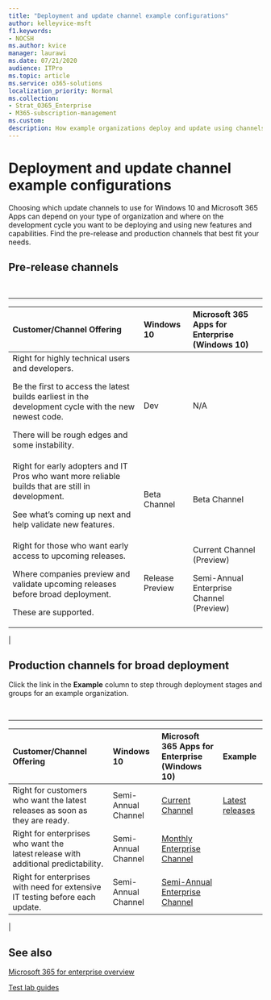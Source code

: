 ```yaml
---
title: "Deployment and update channel example configurations"
author: kelleyvice-msft
f1.keywords:
- NOCSH
ms.author: kvice
manager: laurawi
ms.date: 07/21/2020
audience: ITPro
ms.topic: article
ms.service: o365-solutions
localization_priority: Normal
ms.collection: 
- Strat_O365_Enterprise
- M365-subscription-management
ms.custom:
description: How example organizations deploy and update using channels.
---
```


# Deployment and update channel example configurations

Choosing which update channels to use for Windows 10 and Microsoft 365 Apps can depend on your type of organization and where on the development cycle you want to be deploying and using new features and capabilities. Find the pre-release and production channels that best fit your needs.

## Pre-release channels

<br>

****

|Customer/Channel Offering|Windows 10|Microsoft 365 Apps for Enterprise (Windows 10)|
|:-------|:-------|:-----|
|Right for highly technical users and developers. <p> Be the first to access the latest builds earliest in the development cycle with the new newest code. <p> There will be rough edges and some instability.|Dev|N/A|
|Right for early adopters and IT Pros who want more reliable builds that are still in development. <p> See what’s coming up next and help validate new features.|Beta Channel|Beta Channel|
|Right for those who want early access to upcoming releases. <p> Where companies preview and validate upcoming releases before broad deployment. <p> These are supported.|Release Preview|Current Channel (Preview) <p> Semi-Annual Enterprise Channel (Preview)|
|

## Production channels for broad deployment

Click the link in the **Example** column to step through deployment stages and groups for an example organization.

<br>

****

|Customer/Channel Offering|Windows 10|Microsoft 365 Apps for Enterprise (Windows 10)|Example|
|:-------|:-------|:-----|:-------|
|Right for customers who want the latest releases as soon as they are ready.|Semi-Annual Channel|[Current Channel](/deployoffice/overview-update-channels#current-channel-overview)|[Latest releases](deploy-update-channels-examples-rapid-deploy.md)|
|Right for enterprises who want the latest release with additional predictability.|Semi-Annual Channel|[Monthly Enterprise Channel](/deployoffice/overview-update-channels#monthly-enterprise-channel-overview)||
|Right for enterprises with need for extensive IT testing before each update.|Semi-Annual Channel|[Semi-Annual Enterprise Channel](/deployoffice/overview-update-channels#semi-annual-enterprise-channel-overview)||
|

## See also

[Microsoft 365 for enterprise overview](microsoft-365-overview.md)

[Test lab guides](m365-enterprise-test-lab-guides.md)